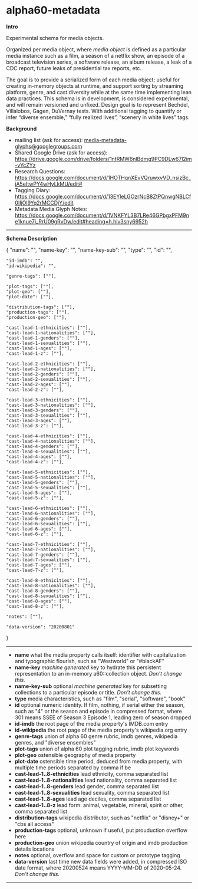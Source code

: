 # alpha60-metadata

__Intro__

Experimental schema for media objects. 

Organized per media object, where *media object* is defined as a particular media instance such as a film, a season of a netflix show, an episode of a broadcast television series, a software release, an album release, a leak of a CDC report, future leaks of presidential tax reports, etc.

The goal is to provide a serialized form of each media object; useful for creating in-memory objects at runtime, and support sorting by streaming platform, genre, and cast diversity while at the same time implementing lean data practices. This schema is in development, is considered experimental, and will remain versioned and unfixed. Design goal is to represent Bechdel, Villalobos, Gagen, DuVernay tests. With additional tagging to quantify or infer “diverse ensemble,”  “fully realized lives”, “scenery in white lives” tags.  


 __Background__

 * mailing list (ask for access): media-metadata-glyphs@googlegroups.com
 * Shared Google Drive (ask for access): https://drive.google.com/drive/folders/1ntRMW6nlBdmg9PC9DLw67l2im-vYcZYz
 * Research Questions: https://docs.google.com/document/d/1HOTHqnXEvVQruwxvVD_nsizBc_jA5eItwPY4wHyLkMU/edit#
 * Tagging Diary: https://docs.google.com/document/d/13EYleLGOzrNcB8ZtPQnwgNBLCf0IIjOl9Yq2rMCCDjY/edit
 * Metadata Media Glyph Notes: https://docs.google.com/document/d/1VNKFYL3B7LRe46GPbgxPFM9ne1knue7i_RrU09gRvDw/edit#heading=h.hiv3sny6952h
 
* * *

__Schema Description__

  {
    "name": "",
    "name-key": "",
    "name-key-sub": "",
    "type": "",
    "id": "",

    "id-imdb": "",
    "id-wikipedia": "",

    "genre-tags": [""],

    "plot-tags": [""],
    "plot-geo": [""],
    "plot-date": [""],

    "distribution-tags": [""],
    "production-tags": [""],
    "production-geo": [""],

    "cast-lead-1-ethnicities": [""],
    "cast-lead-1-nationalities": [""],
    "cast-lead-1-genders": [""],
    "cast-lead-1-sexualities": [""],
    "cast-lead-1-ages": [""],
    "cast-lead-1-z": [""],

    "cast-lead-2-ethnicities": [""],
    "cast-lead-2-nationalities": [""],
    "cast-lead-2-genders": [""],
    "cast-lead-2-sexualities": [""],
    "cast-lead-2-ages": [""],
    "cast-lead-2-z": [""],

    "cast-lead-3-ethnicities": [""],
    "cast-lead-3-nationalities": [""],
    "cast-lead-3-genders": [""],
    "cast-lead-3-sexualities": [""],
    "cast-lead-3-ages": [""],
    "cast-lead-3-z": [""],

    "cast-lead-4-ethnicities": [""],
    "cast-lead-4-nationalities": [""],
    "cast-lead-4-genders": [""],
    "cast-lead-4-sexualities": [""],
    "cast-lead-4-ages": [""],
    "cast-lead-4-z": [""],

    "cast-lead-5-ethnicities": [""],
    "cast-lead-5-nationalities": [""],
    "cast-lead-5-genders": [""],
    "cast-lead-5-sexualities": [""],
    "cast-lead-5-ages": [""],
    "cast-lead-5-z": [""],

    "cast-lead-6-ethnicities": [""],
    "cast-lead-6-nationalities": [""],
    "cast-lead-6-genders": [""],
    "cast-lead-6-sexualities": [""],
    "cast-lead-6-ages": [""],
    "cast-lead-6-z": [""],

    "cast-lead-7-ethnicities": [""],
    "cast-lead-7-nationalities": [""],
    "cast-lead-7-genders": [""],
    "cast-lead-7-sexualities": [""],
    "cast-lead-7-ages": [""],
    "cast-lead-7-z": [""],

    "cast-lead-8-ethnicities": [""],
    "cast-lead-8-nationalities": [""],
    "cast-lead-8-genders": [""],
    "cast-lead-8-sexualities": [""],
    "cast-lead-8-ages": [""],
    "cast-lead-8-z": [""],

    "notes": [""],

    "data-version": "20200801"
  }

    
* * *
 
* __name__ what the media property calls itself: identifier with capitalization and typographic flourish, such as "Westworld" or "#blackAF"
* __name-key__ *machine generated* key to hydrate this persistent representation to an in-memory a60::collection object. *Don't change this.*
* __name-key-sub__ optional *machine generated* key for subsetting collections to a particular episode or title. *Don't change this.*
* __type__ media characteristics, such as "film", "serial", "software", "book"
* __id__ optional numeric identity. If film, nothing, if serial either the season, such as "4" or the season and episode in compressed format, where 301 means SSEE of Season 3 Episode 1, leading zero of season dropped
* __id-imdb__ the root page of the media property's IMDB.com entry
* __id-wikipedia__ the root page of the media property's wikipedia.org entry
* __genre-tags__ union of alpha 60 genre rubric, imdb genres, wikipedia genres, and "diverse ensembles"
* __plot-tags__ union of alpha 60 plot tagging rubric, imdb plot keywords
* __plot-geo__ ostensible geography of media property
* __plot-date__ ostensible time period, deduced from media property, with multiple time periods separated by comma if be
* __cast-lead-1..8-ethnicities__ lead ethnicity, comma separated list
* __cast-lead-1..8-nationalities__ lead nationality, comma separated list
* __cast-lead-1..8-genders__ lead gender, comma separated list
* __cast-lead-1..8-sexualities__ lead sexuality, comma separated list
* __cast-lead-1..8-ages__ lead age deciles, comma separated list
* __cast-lead-1..8-z__ lead form: animal, vegetable, mineral, spirit or other, comma separated list
* __distribution-tags__ wikipedia distributor, such as "netflix" or "disney+" or "cbs all access"
* __production-tags__ optional, unknown if useful, put prouduction overflow here
* __production-geo__ union wikipedia country of origin and imdb production details locations 
* __notes__ optional, overflow and space for custom or prototype tagging 
* __data-version__ last time new data fields were added, in compressed ISO date format, where 20200524 means YYYY-MM-DD of 2020-05-24. *Don't change this.*

* * *

